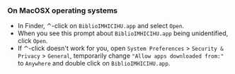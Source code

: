 ### On MacOSX operating systems
* In Finder, ⌃-click on `BiblioIMHICIHU.app` and select `Open`.
* When you see this prompt about `BiblioIMHICIHU.app` being unidentified, click `Open`.
* If ⌃-click doesn't work for you, open `System Preferences` > `Security & Privacy` > `General`, temporarily change `"Allow apps downloaded from:"` to `Anywhere` and double click on `BiblioIMHICIHU.app`.
